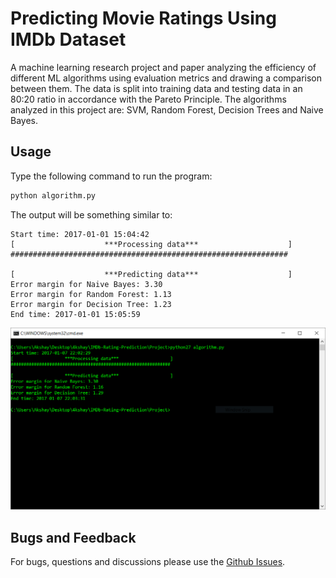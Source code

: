 # Predicting Movie Ratings Using IMDb Dataset
A machine learning research project and paper analyzing the efficiency of different ML algorithms using evaluation metrics and drawing a comparison between them.
The data is split into training data and testing data in an 80:20 ratio in accordance with the Pareto Principle.
The algorithms analyzed in this project are: SVM, Random Forest, Decision Trees and Naive Bayes.

## Usage
Type the following command to run the program:
```python
python algorithm.py
```

The output will be something similar to:
```
Start time: 2017-01-01 15:04:42
[                    ***Processing data***                    ]
##############################################################

[                    ***Predicting data***                    ]
Error margin for Naive Bayes: 3.30
Error margin for Random Forest: 1.13
Error margin for Decision Tree: 1.23
End time: 2017-01-01 15:05:59
```

![img](Screenshot.PNG)

## Bugs and Feedback
For bugs, questions and discussions please use the [Github Issues](https://github.com/aksh4y/IMDb-Rating-Prediction/issues).
